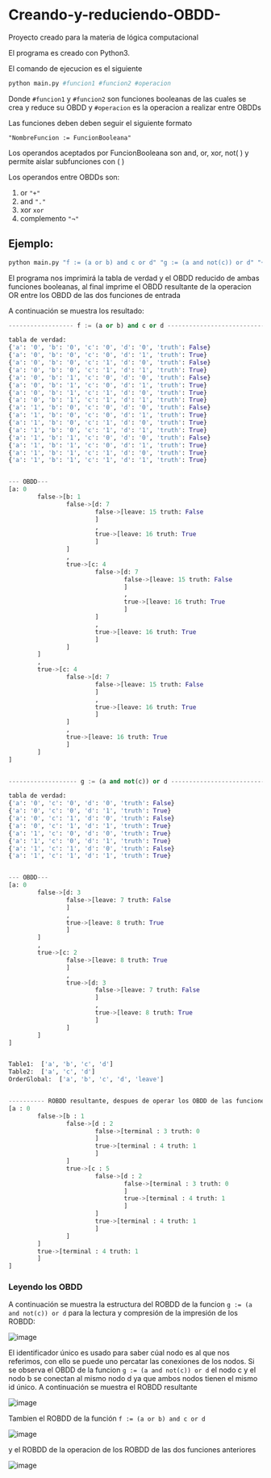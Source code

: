 # Creando-y-reduciendo-OBDD-

Proyecto creado para la materia de lógica computacional

El programa es creado con Python3.

El comando de ejecucion es el siguiente
  
```python
python main.py #funcion1 #funcion2 #operacion
```
Donde ```#funcion1``` y ```#funcion2``` son funciones booleanas de las cuales se crea y reduce su OBDD y ```#operacion``` es la operacion a realizar entre OBDDs

Las funciones deben deben seguir el siguiente formato 

``` "NombreFuncion := FuncionBooleana" ```

Los operandos aceptados por FuncionBooleana son and, or, xor, not( ) y permite aislar subfunciones con ( )

Los operandos entre OBDDs son: 
1. or ```"+"```
2. and ```"."```
3. xor ```xor```
4. complemento ```"¬"```

## Ejemplo: 

```python
python main.py "f := (a or b) and c or d" "g := (a and not(c)) or d" "+"
```

El programa nos imprimirá la tabla de verdad y el OBDD reducido de ambas funciones booleanas, al final imprime el OBDD resultante de la operacion OR entre los OBDD de las dos funciones de entrada

A continuación se muestra los resultado:

```python
------------------ f := (a or b) and c or d ------------------------------------------

tabla de verdad:
{'a': '0', 'b': '0', 'c': '0', 'd': '0', 'truth': False}
{'a': '0', 'b': '0', 'c': '0', 'd': '1', 'truth': True}
{'a': '0', 'b': '0', 'c': '1', 'd': '0', 'truth': False}
{'a': '0', 'b': '0', 'c': '1', 'd': '1', 'truth': True}
{'a': '0', 'b': '1', 'c': '0', 'd': '0', 'truth': False}
{'a': '0', 'b': '1', 'c': '0', 'd': '1', 'truth': True}
{'a': '0', 'b': '1', 'c': '1', 'd': '0', 'truth': True}
{'a': '0', 'b': '1', 'c': '1', 'd': '1', 'truth': True}
{'a': '1', 'b': '0', 'c': '0', 'd': '0', 'truth': False}
{'a': '1', 'b': '0', 'c': '0', 'd': '1', 'truth': True}
{'a': '1', 'b': '0', 'c': '1', 'd': '0', 'truth': True}
{'a': '1', 'b': '0', 'c': '1', 'd': '1', 'truth': True}
{'a': '1', 'b': '1', 'c': '0', 'd': '0', 'truth': False}
{'a': '1', 'b': '1', 'c': '0', 'd': '1', 'truth': True}
{'a': '1', 'b': '1', 'c': '1', 'd': '0', 'truth': True}
{'a': '1', 'b': '1', 'c': '1', 'd': '1', 'truth': True}


--- OBDD---
[a: 0
        false->[b: 1
                false->[d: 7
                        false->[leave: 15 truth: False
                        ]
                        ,
                        true->[leave: 16 truth: True
                        ]
                ]
                ,
                true->[c: 4
                        false->[d: 7
                                false->[leave: 15 truth: False
                                ]
                                ,
                                true->[leave: 16 truth: True
                                ]
                        ]
                        ,
                        true->[leave: 16 truth: True
                        ]
                ]
        ]
        ,
        true->[c: 4
                false->[d: 7
                        false->[leave: 15 truth: False
                        ]
                        ,
                        true->[leave: 16 truth: True
                        ]
                ]
                ,
                true->[leave: 16 truth: True
                ]
        ]
]


------------------- g := (a and not(c)) or d ------------------------------------------

tabla de verdad:
{'a': '0', 'c': '0', 'd': '0', 'truth': False}
{'a': '0', 'c': '0', 'd': '1', 'truth': True}
{'a': '0', 'c': '1', 'd': '0', 'truth': False}
{'a': '0', 'c': '1', 'd': '1', 'truth': True}
{'a': '1', 'c': '0', 'd': '0', 'truth': True}
{'a': '1', 'c': '0', 'd': '1', 'truth': True}
{'a': '1', 'c': '1', 'd': '0', 'truth': False}
{'a': '1', 'c': '1', 'd': '1', 'truth': True}


--- OBDD---
[a: 0
        false->[d: 3
                false->[leave: 7 truth: False
                ]
                ,
                true->[leave: 8 truth: True
                ]
        ]
        ,
        true->[c: 2
                false->[leave: 8 truth: True
                ]
                ,
                true->[d: 3
                        false->[leave: 7 truth: False
                        ]
                        ,
                        true->[leave: 8 truth: True
                        ]
                ]
        ]
]


Table1:  ['a', 'b', 'c', 'd']
Table2:  ['a', 'c', 'd']
OrderGlobal:  ['a', 'b', 'c', 'd', 'leave']


---------- ROBDD resultante, despues de operar los OBDD de las funciones ----------
[a : 0
        false->[b : 1
                false->[d : 2
                        false->[terminal : 3 truth: 0
                        ]
                        true->[terminal : 4 truth: 1
                        ]
                ]
                true->[c : 5
                        false->[d : 2
                                false->[terminal : 3 truth: 0
                                ]
                                true->[terminal : 4 truth: 1
                                ]
                        ]
                        true->[terminal : 4 truth: 1
                        ]
                ]
        ]
        true->[terminal : 4 truth: 1
        ]
]

```
### Leyendo los OBDD

A continuación se muestra la estructura del ROBDD de la funcion ```g := (a and not(c)) or d``` para la lectura y compresión de la impresión de los ROBDD:

![image](https://drive.google.com/uc?export=view&id=1Yisjs1YL8IqAamxMsdAOqK9nCe1HjjCg)

El identificador único es usado para saber cúal nodo es al que nos referimos, con ello se puede uno percatar las conexiones de los nodos. Si se observa el 
OBDD de la funcion ```g := (a and not(c)) or d``` el nodo c y el nodo b se conectan al mismo nodo d ya que ambos nodos tienen el mismo id único.
A continuación se muestra el ROBDD resultante

![image](https://drive.google.com/uc?export=view&id=1azKQeCnlpIYoq1vBQSRWoIPt1VrrF7Da)

Tambien el ROBDD de la función ```f := (a or b) and c or d```

![image](https://drive.google.com/uc?export=view&id=1Z3gnpPiAV78Z5-i9MmH1s8Lwf03qtB-w)

y el ROBDD de la operacion de los ROBDD de las dos funciones anteriores

![image](https://drive.google.com/uc?export=view&id=1ro-dwbqWRWqnwP4AWwMhCbN4rnCY7Ih2)
